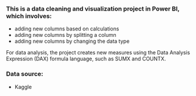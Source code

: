 ### This is a data cleaning and visualization project in Power BI, which involves:
- adding new columns based on calculations
- adding new columns by splitting a column
- adding new columns by changing the data type

For data analysis, the project creates new measures using the Data Analysis Expression (DAX) formula language, such as SUMX and COUNTX.

### Data source:

- Kaggle
